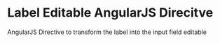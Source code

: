 Label Editable AngularJS Direcitve
============================

AngularJS Directive to transform the label into the input field editable
